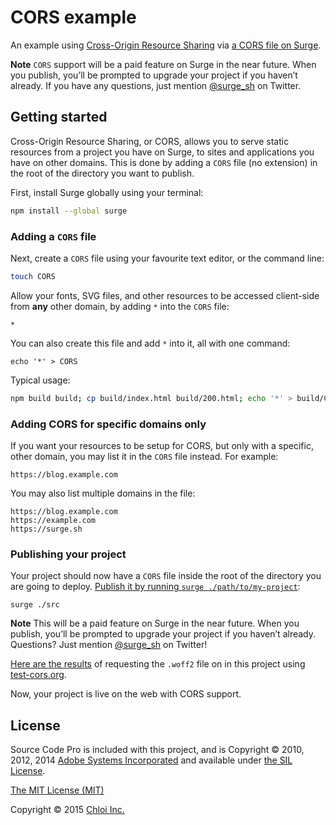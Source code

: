 # CORS example

An example using [Cross-Origin Resource Sharing](https://developer.mozilla.org/en-US/docs/Web/HTTP/Access_control_CORS) via [a CORS file on Surge](https://surge.sh/help).

**Note** `CORS` support will be a paid feature on Surge in the near future. When you publish, you’ll be prompted to upgrade your project if you haven’t already. If you have any questions, just mention [@surge_sh](https://twitter.com/surge_sh) on Twitter.

## Getting started

Cross-Origin Resource Sharing, or CORS, allows you to serve static resources from a project you have on Surge, to sites and applications you have on other domains. This is done by adding a `CORS` file (no extension) in the root of the directory you want to publish.

First, install Surge globally using your terminal:

```sh
npm install --global surge
```

### Adding a `CORS` file

Next, create a `CORS` file using your favourite text editor, or the command line:

```sh
touch CORS
```

Allow your fonts, SVG files, and other resources to be accessed client-side from __any__ other domain, by adding `*` into the `CORS` file:

```
*
```

You can also create this file and add `*` into it, all with one command:

```
echo '*' > CORS
```

Typical usage: 
```bash
npm build build; cp build/index.html build/200.html; echo '*' > build/CORS; surge build appname.surge.sh
```

### Adding CORS for specific domains only

If you want your resources to be setup for CORS, but only with a specific, other domain, you may list it in the `CORS` file instead. For example:

```
https://blog.example.com
```

You may also list multiple domains in the file:

```
https://blog.example.com
https://example.com
https://surge.sh
```

### Publishing your project

Your project should now have a `CORS` file inside the root of the directory you are going to deploy. [Publish it by running `surge ./path/to/my-project`](https://surge.sh/help/getting-started-with-surge):

```
surge ./src
```

**Note** This will be a paid feature on Surge in the near future. When you publish, you’ll be prompted to upgrade your project if you haven’t already. Questions? Just mention [@surge_sh](https://twitter.com/surge_sh) on Twitter!

[Here are the results](http://client.cors-api.appspot.com/client#?client_method=GET&client_credentials=false&server_url=http%3A%2F%2Fexample-cors.surge.sh%2Fsourcesanspro-black.woff2&server_enable=true&server_status=200&server_credentials=false&server_tabs=remote) of requesting the `.woff2` file on in this project using [test-cors.org](http://test-cors.org).

Now, your project is live on the web with CORS support.

## License

Source Code Pro is included with this project, and is Copyright © 2010, 2012, 2014 [Adobe Systems Incorporated](http://www.adobe.com/) and available under [the SIL License](https://github.com/adobe-fonts/source-sans-pro/blob/master/LICENSE.txt).

[The MIT License (MIT)](LICENSE.md)

Copyright © 2015 [Chloi Inc.](http://chloi.io)
